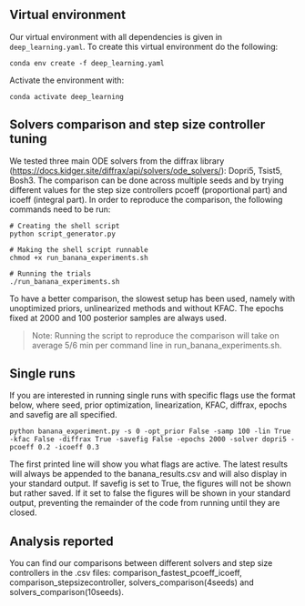 ## Virtual environment

Our virtual environment with all dependencies is given in `deep_learning.yaml`. To create this virtual environment do the following: 
```
conda env create -f deep_learning.yaml
```
Activate the environment with:
```
conda activate deep_learning
```

## Solvers comparison and step size controller tuning
We tested three main ODE solvers from the diffrax library (https://docs.kidger.site/diffrax/api/solvers/ode_solvers/): Dopri5, Tsist5, Bosh3. The comparison can be done across multiple seeds and by trying different values for the step size controllers pcoeff (proportional part) and icoeff (integral part). In order to reproduce the comparison, the following commands need to be run:
```
# Creating the shell script
python script_generator.py

# Making the shell script runnable
chmod +x run_banana_experiments.sh

# Running the trials
./run_banana_experiments.sh
```
To have a better comparison, the slowest setup has been used, namely with unoptimized priors, unlinearized methods and without KFAC. The epochs fixed at 2000 and 100 posterior samples are always used. 

> Note: Running the script to reproduce the comparison will take on average 5/6 min per command line in run_banana_experiments.sh.
## Single runs
If you are interested in running single runs with specific flags use the format below, where seed, prior optimization, linearization, KFAC, diffrax, epochs and savefig are all specified. 
```
python banana_experiment.py -s 0 -opt_prior False -samp 100 -lin True -kfac False -diffrax True -savefig False -epochs 2000 -solver dopri5 -pcoeff 0.2 -icoeff 0.3
```
The first printed line will show you what flags are active. The latest results will always be appended to the banana_results.csv and will also display in your standard output. If savefig is set to True, the figures will not be shown but rather saved. If it set to false the figures will be shown in your standard output, preventing the remainder of the code from running until they are closed. 

## Analysis reported 
You can find our comparisons between different solvers and step size controllers in the .csv files: comparison_fastest_pcoeff_icoeff, comparison_stepsizecontroller, solvers_comparison(4seeds) and solvers_comparison(10seeds).
